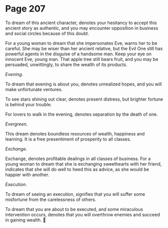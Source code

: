 # Page 207
To dream of this ancient character, denotes your hesitancy to accept this
ancient story as authentic, and you may encounter opposition in business
and social circles because of this doubt.


For a young woman to dream that she impersonates Eve, warns her
to be careful. She may be wiser than her ancient relative,
but the Evil One still has powerful agents in the disguise
of a handsome man. Keep your eye on innocent Eve, young man.
That apple tree still bears fruit, and you may be persuaded,
unwittingly, to share the wealth of its products.


_Evening_.


To dream that evening is about you, denotes unrealized hopes,
and you will make unfortunate ventures.


To see stars shining out clear, denotes present distress,
but brighter fortune is behind your trouble.


For lovers to walk in the evening, denotes separation by the death of one.


_Evergreen_.


This dream denotes boundless resources of wealth, happiness and learning.
It is a free presentiment of prosperity to all classes.


_Exchange_.


Exchange, denotes profitable dealings in all classes of business.
For a young woman to dream that she is exchanging sweethearts with
her friend, indicates that she will do well to heed this as advice,
as she would be happier with another.


_Execution_.


To dream of seeing an execution, signifies that you will suffer
some misfortune from the carelessness of others.


To dream that you are about to be executed, and some miraculous
intervention occurs, denotes that you will overthrow enemies
and succeed in gaining wealth.
